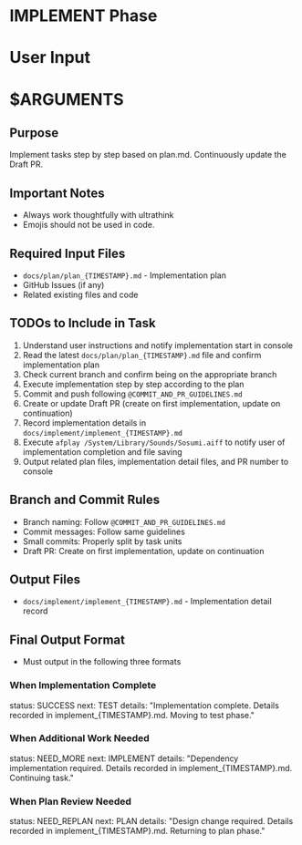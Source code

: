 # IMPLEMENT Phase

# User Input

# $ARGUMENTS

## Purpose
Implement tasks step by step based on plan.md. Continuously update the Draft PR.

## Important Notes

- Always work thoughtfully with ultrathink
- Emojis should not be used in code.

## Required Input Files

- `docs/plan/plan_{TIMESTAMP}.md` - Implementation plan
- GitHub Issues (if any)
- Related existing files and code

## TODOs to Include in Task

1. Understand user instructions and notify implementation start in console
2. Read the latest `docs/plan/plan_{TIMESTAMP}.md` file and confirm implementation plan
3. Check current branch and confirm being on the appropriate branch
4. Execute implementation step by step according to the plan
5. Commit and push following `@COMMIT_AND_PR_GUIDELINES.md`
6. Create or update Draft PR (create on first implementation, update on continuation)
7. Record implementation details in `docs/implement/implement_{TIMESTAMP}.md`
8. Execute `afplay /System/Library/Sounds/Sosumi.aiff` to notify user of implementation completion and file saving
9. Output related plan files, implementation detail files, and PR number to console

## Branch and Commit Rules

- Branch naming: Follow `@COMMIT_AND_PR_GUIDELINES.md`
- Commit messages: Follow same guidelines
- Small commits: Properly split by task units
- Draft PR: Create on first implementation, update on continuation

## Output Files

- `docs/implement/implement_{TIMESTAMP}.md` - Implementation detail record

## Final Output Format

- Must output in the following three formats

### When Implementation Complete

status: SUCCESS
next: TEST
details: "Implementation complete. Details recorded in implement_{TIMESTAMP}.md. Moving to test phase."

### When Additional Work Needed

status: NEED_MORE
next: IMPLEMENT
details: "Dependency implementation required. Details recorded in implement_{TIMESTAMP}.md. Continuing task."

### When Plan Review Needed

status: NEED_REPLAN
next: PLAN
details: "Design change required. Details recorded in implement_{TIMESTAMP}.md. Returning to plan phase."
